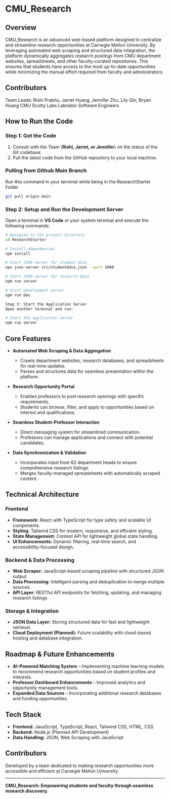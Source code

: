 # CMU_Research

## Overview
CMU_Research is an advanced web-based platform designed to centralize and streamline research opportunities at Carnegie Mellon University. By leveraging automated web scraping and structured data integration, the platform dynamically aggregates research postings from CMU department websites, spreadsheets, and other faculty-curated repositories. This ensures that students have access to the most up-to-date opportunities while minimizing the manual effort required from faculty and administrators.

## Contributors
Team Leads: Rishi Prabhu, Jarret Huang, Jennifer Zhu, Lily Qin, Bryan Huang
CMU Scotty Labs Labrador Software Engineers


## How to Run the Code

### **Step 1: Get the Code**
1. Consult with the Team (**Rishi, Jarret, or Jennifer**) on the status of the Git codebase.
2. Pull the latest code from the GitHub repository to your local machine.

### Pulling from Github Main Branch
Run this command in your terminal while being in the ResearchStarter Folder
```sh
git pull origin main
```

### **Step 2: Setup and Run the Development Server**
Open a terminal in **VS Code** or your system terminal and execute the following commands:

```sh
# Navigate to the project directory
cd ResearchStarter

# Install dependencies
npm install

# Start JSON server for student data
npx json-server src/studentdata.json --port 5000

# Start JSON server for research data
npm run server

# Start development server
npm run dev

Step 3: Start the Application Server
Open another terminal and run:

# Start the application server
npm run server

```

## Core Features
- **Automated Web Scraping & Data Aggregation**
  - Crawls department websites, research databases, and spreadsheets for real-time updates.
  - Parses and structures data for seamless presentation within the platform.
  
- **Research Opportunity Portal**
  - Enables professors to post research openings with specific requirements.
  - Students can browse, filter, and apply to opportunities based on interest and qualifications.
  
- **Seamless Student-Professor Interaction**
  - Direct messaging system for streamlined communication.
  - Professors can manage applications and connect with potential candidates.

- **Data Synchronization & Validation**
  - Incorporates input from 62 department heads to ensure comprehensive research listings.
  - Merges faculty-managed spreadsheets with automatically scraped content.

## Technical Architecture
### **Frontend**
- **Framework:** React with TypeScript for type safety and scalable UI components.
- **Styling:** Tailwind CSS for modern, responsive, and efficient styling.
- **State Management:** Context API for lightweight global state handling.
- **UI Enhancements:** Dynamic filtering, real-time search, and accessibility-focused design.

### **Backend & Data Processing**
- **Web Scraper:** JavaScript-based scraping pipeline with structured JSON output.
- **Data Processing:** Intelligent parsing and deduplication to merge multiple sources.
- **API Layer:** RESTful API endpoints for fetching, updating, and managing research listings.

### **Storage & Integration**
- **JSON Data Layer:** Storing structured data for fast and lightweight retrieval.
- **Cloud Deployment (Planned):** Future scalability with cloud-based hosting and database integration.

## Roadmap & Future Enhancements
- **AI-Powered Matching System** – Implementing machine learning models to recommend research opportunities based on student profiles and interests.
- **Professor Dashboard Enhancements** – Improved analytics and opportunity management tools.
- **Expanded Data Sources** – Incorporating additional research databases and funding opportunities.

## Tech Stack
- **Frontend:** JavaScript, TypeScript, React, Tailwind CSS, HTML, CSS
- **Backend:** Node.js (Planned API Development)
- **Data Handling:** JSON, Web Scraping with JavaScript

## Contributors
Developed by a team dedicated to making research opportunities more accessible and efficient at Carnegie Mellon University.

---
**CMU_Research: Empowering students and faculty through seamless research discovery.**
